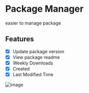 # Package Manager

easier to manage package

## Features

- [x] Update package version
- [x] View package readme
- [x] Weekly Downloads
- [x] Created
- [x] Last Modified Time

![image](./media/pm.gif)